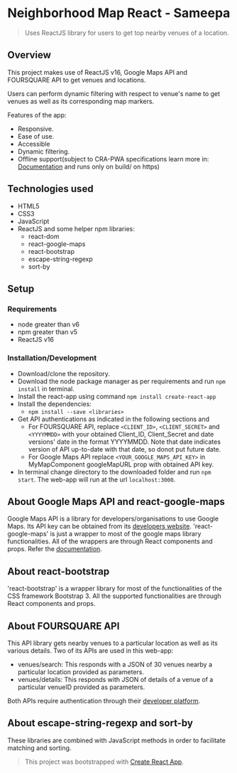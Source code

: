 # Neighborhood Map React - Sameepa

> Uses ReactJS library for users to get top nearby venues of a location.

## Overview

This project makes use of ReactJS v16, Google Maps API and FOURSQUARE API to get venues and locations.

Users can perform dynamic filtering with respect to venue's name to get venues as well as its corresponding map markers.

Features of the app: 
- Responsive.
- Ease of use.
- Accessible
- Dynamic filtering.
- Offline support(subject to CRA-PWA specifications learn more in: [Documentation](http://bit.ly/CRA-PWA) and runs only on build/ on https)

## Technologies used
- HTML5
- CSS3
- JavaScript
- ReactJS and some helper npm libraries:
    - react-dom
    - react-google-maps
    - react-bootstrap
    - escape-string-regexp
    - sort-by

## Setup

### Requirements
- node greater than v6
- npm greater than v5
- ReactJS v16

### Installation/Development
- Download/clone the repository.
- Download the node package manager as per requirements and run `npm install` in terminal.
- Install the react-app using command `npm install create-react-app`
- Install the dependencies:
    - `npm install --save <libraries>`
- Get API authentications as indicated in the following sections and
    - For FOURSQUARE API, replace `<CLIENT_ID>`, `<CLIENT_SECRET>` and `<YYYYMMDD>` with your obtained Client_ID, Client_Secret and date versions' date in the format YYYYMMDD. Note that date indicates version of API up-to-date with that date, so donot put future date.
    - For Google Maps API replace `<YOUR_GOOGLE_MAPS_API_KEY>` in MyMapComponent googleMapURL prop with obtained API key.
- In terminal change directory to the downloaded folder and run `npm start`. The web-app will run at the url `localhost:3000`.

## About Google Maps API and react-google-maps

Google Maps API is a library for developers/organisations to use Google Maps. Its API key can be obtained from its [developers website](https://cloud.google.com/maps-platform/).
'react-google-maps' is just a wrapper to most of the google maps library functionalities. All of the wrappers are through React components and props. Refer the [documentation](https://tomchentw.github.io/react-google-maps/).

## About react-bootstrap

'react-bootstrap' is a wrapper library for most of the functionalities of the CSS framework Bootstrap 3. All the supported functionalities are through React components and props.

## About FOURSQUARE API

This API library gets nearby venues to a particular location as well as its various details.
Two of its APIs are used in this web-app: 
- venues/search: This responds with a JSON of 30 venues nearby a particular location provided as parameters.
- venues/details: This responds with JSON of details of a venue of a particular venueID provided as parameters.

Both APIs require authentication through their [developer platform](https://developer.foursquare.com/).

## About escape-string-regexp and sort-by

These libraries are combined with JavaScript methods in order to facilitate matching and sorting.


> This project was bootstrapped with [Create React App](https://github.com/facebook/create-react-app).


